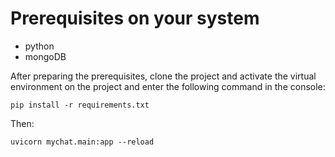# Prerequisites on your system
- python
- mongoDB

After preparing the prerequisites, clone the project and activate the virtual environment on the project and enter the following command in the console:

```terminal              
pip install -r requirements.txt              
``` 
Then:
```terminal              
uvicorn mychat.main:app --reload              
```
